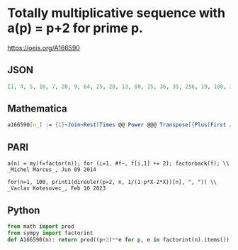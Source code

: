 # Totally multiplicative sequence with a\(p\) \= p\+2 for prime p\.
https://oeis.org/A166590
## JSON
```JSON
[1, 4, 5, 16, 7, 20, 9, 64, 25, 28, 13, 80, 15, 36, 35, 256, 19, 100, 21, 112, 45, 52, 25, 320, 49, 60, 125, 144, 31, 140, 33, 1024, 65, 76, 63, 400, 39, 84, 75, 448, 43, 180, 45, 208, 175, 100, 49, 1280, 81, 196, 95, 240, 55, 500, 91, 576, 105, 124, 61, 560]
```
## Mathematica
```Mathematica
a166590[n_] := {1}~Join~Rest[Times @@ Power @@@ Transpose[{Plus[First /@ FactorInteger@ #, 2], Last /@ FactorInteger@ #}] & /@ Range@n]; a166590[60] (* _Michael De Vlieger_, Jan 07 2015 *)
```
## PARI
```PARI
a(n) = my(f=factor(n)); for (i=1, #f~, f[i,1] += 2); factorback(f); \\ _Michel Marcus_, Jun 09 2014
```
```PARI
for(n=1, 100, print1(direuler(p=2, n, 1/(1-p*X-2*X))[n], ", ")) \\ _Vaclav Kotesovec_, Feb 10 2023
```
## Python
```Python
from math import prod
from sympy import factorint
def A166590(n): return prod((p+2)**e for p, e in factorint(n).items()) # _Chai Wah Wu_, Dec 26 2022
```
